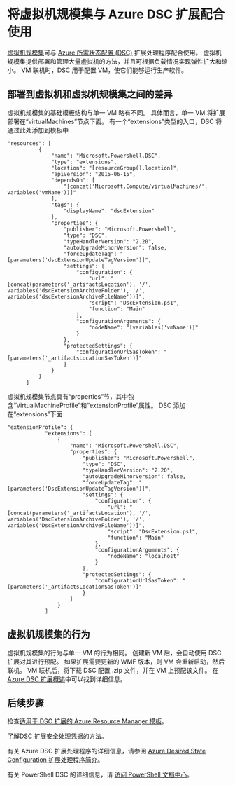<properties
    pageTitle="将 Desired State Configuration 与虚拟机规模集配合使用 | Azure"
    description="将虚拟机规模集与 Azure DSC 扩展配合使用"
    services="virtual-machine-scale-sets"
    documentationcenter=""
    author="zjalexander"
    manager="timlt"
    editor=""
    tags="azure-service-management,azure-resource-manager"
    keywords=""
    translationtype="Human Translation" />
<tags
    ms.assetid="c8f047b5-0e6c-4ef3-8a47-f1b284d32942"
    ms.service="virtual-machine-scale-sets"
    ms.devlang="na"
    ms.topic="article"
    ms.tgt_pltfrm="vm-windows"
    ms.workload="na"
    ms.date="04/05/2017"
    wacn.date="05/02/2017"
    ms.author="zachal"
    ms.sourcegitcommit="78da854d58905bc82228bcbff1de0fcfbc12d5ac"
    ms.openlocfilehash="85470a35557bafbde9e3a9c81775c4881cc20f3b"
    ms.lasthandoff="04/22/2017" />

# <a name="using-virtual-machine-scale-sets-with-the-azure-dsc-extension"></a>将虚拟机规模集与 Azure DSC 扩展配合使用
[虚拟机规模集](/documentation/articles/virtual-machine-scale-sets-overview/)可与 [Azure 所需状态配置 (DSC)](/documentation/articles/virtual-machines-windows-extensions-dsc-overview/) 扩展处理程序配合使用。 虚拟机规模集提供部署和管理大量虚拟机的方法，并且可根据负载情况实现弹性扩大和缩小。 VM 联机时，DSC 用于配置 VM，使它们能够运行生产软件。

## <a name="differences-between-deploying-to-virtual-machines-and-virtual-machine-scale-sets"></a>部署到虚拟机和虚拟机规模集之间的差异
虚拟机规模集的基础模板结构与单一 VM 略有不同。 具体而言，单一 VM 将扩展部署在“virtualMachines”节点下面。 有一个“extensions”类型的入口，DSC 将通过此处添加到模板中

    "resources": [
              {
                  "name": "Microsoft.Powershell.DSC",
                  "type": "extensions",
                  "location": "[resourceGroup().location]",
                  "apiVersion": "2015-06-15",
                  "dependsOn": [
                      "[concat('Microsoft.Compute/virtualMachines/', variables('vmName'))]"
                  ],
                  "tags": {
                      "displayName": "dscExtension"
                  },
                  "properties": {
                      "publisher": "Microsoft.Powershell",
                      "type": "DSC",
                      "typeHandlerVersion": "2.20",
                      "autoUpgradeMinorVersion": false,
                      "forceUpdateTag": "[parameters('dscExtensionUpdateTagVersion')]",
                      "settings": {
                          "configuration": {
                              "url": "[concat(parameters('_artifactsLocation'), '/', variables('dscExtensionArchiveFolder'), '/', variables('dscExtensionArchiveFileName'))]",
                              "script": "DscExtension.ps1",
                              "function": "Main"
                          },
                          "configurationArguments": {
                              "nodeName": "[variables('vmName')]"
                          }
                      },
                      "protectedSettings": {
                          "configurationUrlSasToken": "[parameters('_artifactsLocationSasToken')]"
                      }
                  }
              }
          ]

虚拟机规模集节点具有“properties”节，其中包含“VirtualMachineProfile”和“extensionProfile”属性。 DSC 添加在“extensions”下面

    "extensionProfile": {
                "extensions": [
                    {
                        "name": "Microsoft.Powershell.DSC",
                        "properties": {
                            "publisher": "Microsoft.Powershell",
                            "type": "DSC",
                            "typeHandlerVersion": "2.20",
                            "autoUpgradeMinorVersion": false,
                            "forceUpdateTag": "[parameters('DscExtensionUpdateTagVersion')]",
                            "settings": {
                                "configuration": {
                                    "url": "[concat(parameters('_artifactsLocation'), '/', variables('DscExtensionArchiveFolder'), '/', variables('DscExtensionArchiveFileName'))]",
                                    "script": "DscExtension.ps1",
                                    "function": "Main"
                                },
                                "configurationArguments": {
                                    "nodeName": "localhost"
                                }
                            },
                            "protectedSettings": {
                                "configurationUrlSasToken": "[parameters('_artifactsLocationSasToken')]"
                            }
                        }
                    }
                ]

## <a name="behavior-for-a-virtual-machine-scale-set"></a>虚拟机规模集的行为
虚拟机规模集的行为与单一 VM 的行为相同。 创建新 VM 后，会自动使用 DSC 扩展对其进行预配。 如果扩展需要更新的 WMF 版本，则 VM 会重新启动，然后联机。 VM 联机后，将下载 DSC 配置 .zip 文件，并在 VM 上预配该文件。 在 [Azure DSC 扩展概述](/documentation/articles/virtual-machines-windows-extensions-dsc-overview/)中可以找到详细信息。

## <a name="next-steps"></a>后续步骤
检查[适用于 DSC 扩展的 Azure Resource Manager 模板](/documentation/articles/virtual-machines-windows-extensions-dsc-template/)。

了解[DSC 扩展安全处理凭据](/documentation/articles/virtual-machines-windows-extensions-dsc-credentials/)的方法。 

有关 Azure DSC 扩展处理程序的详细信息，请参阅 [Azure Desired State Configuration 扩展处理程序简介](/documentation/articles/virtual-machines-windows-extensions-dsc-overview/)。 

有关 PowerShell DSC 的详细信息，请 [访问 PowerShell 文档中心](https://msdn.microsoft.com/powershell/dsc/overview)。

<!--Update_Description: wording update-->